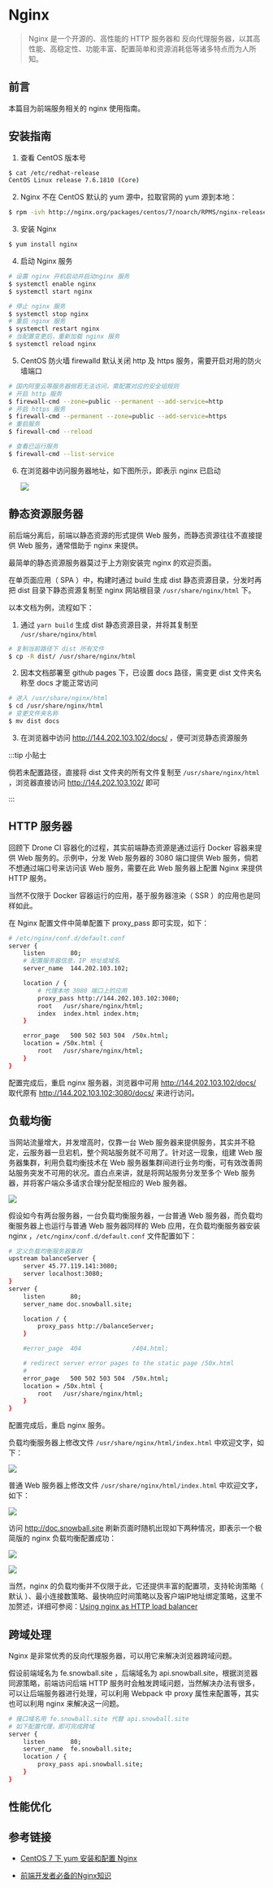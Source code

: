 # Nginx

> Nginx 是一个开源的、高性能的 HTTP 服务器和 反向代理服务器，以其高性能、高稳定性、功能丰富、配置简单和资源消耗低等诸多特点而为人所知。

## 前言

本篇目为前端服务相关的 nginx 使用指南。

## 安装指南

1. 查看 CentOS 版本号

  ```bash
  $ cat /etc/redhat-release
  CentOS Linux release 7.6.1810 (Core)
  ```

2. Nginx 不在 CentOS 默认的 yum 源中，拉取官网的 yum 源到本地：
  
  ```bash
  $ rpm -ivh http://nginx.org/packages/centos/7/noarch/RPMS/nginx-release-centos-7-0.el7.ngx.noarch.rpm
  ```

3. 安装 Nginx
   
  ```bash
  $ yum install nginx
  ```
  
4. 启动 Nginx 服务

  ```bash
  # 设置 nginx 开机启动并启动nginx 服务
  $ systemctl enable nginx
  $ systemctl start nginx

  # 停止 nginx 服务
  $ systemctl stop nginx
  # 重启 nginx 服务
  $ systemctl restart nginx
  # 当配置变更后，重新加载 nginx 服务
  $ systemctl reload nginx
  ```
5. CentOS 防火墙 firewalld 默认关闭 http 及 https 服务，需要开启对用的防火墙端口

  ```bash
  # 国内阿里云等服务器倘若无法访问，需配置对应的安全组规则
  # 开启 http 服务
  $ firewall-cmd --zone=public --permanent --add-service=http
  # 开启 https 服务
  $ firewall-cmd --permanent --zone=public --add-service=https
  # 重启服务
  $ firewall-cmd --reload

  # 查看已运行服务
  $ firewall-cmd --list-service
  ```

6. 在浏览器中访问服务器地址，如下图所示，即表示 nginx 已启动

   ![](./img/nginx_1.png)

 
## 静态资源服务器

前后端分离后，前端以静态资源的形式提供 Web 服务，而静态资源往往不直接提供 Web 服务，通常借助于 nginx 来提供。

最简单的静态资源服务器莫过于上方刚安装完 nginx 的欢迎页面。

在单页面应用（ SPA ）中，构建时通过 build 生成 dist 静态资源目录，分发时再把 dist 目录下静态资源复制至 nginx 网站根目录 <code>/usr/share/nginx/html</code> 下。

以本文档为例，流程如下：

1. 通过 <code>yarn build</code> 生成 dist 静态资源目录，并将其复制至 <code>/usr/share/nginx/html</code> 

```bash
# 复制当前路径下 dist 所有文件
$ cp -R dist/ /usr/share/nginx/html
```

2. 因本文档部署至 github pages 下，已设置 docs 路径，需变更 dist 文件夹名称至 docs 才能正常访问

```bash 
# 进入 /usr/share/nginx/html
$ cd /usr/share/nginx/html
# 变更文件夹名称
$ mv dist docs
```

3. 在浏览器中访问 http://144.202.103.102/docs/ ，便可浏览静态资源服务


:::tip 小贴士

倘若未配置路径，直接将 dist 文件夹的所有文件复制至 <code>/usr/share/nginx/html</code> ，浏览器直接访问 http://144.202.103.102/ 即可

:::

## HTTP 服务器

回顾下 Drone CI 容器化的过程，其实前端静态资源是通过运行 Docker 容器来提供 Web 服务的。示例中，分发 Web 服务器的 3080
端口提供 Web 服务，倘若不想通过端口号来访问该 Web 服务，需要在此 Web 服务器上配置 Nginx 来提供 HTTP 服务。

当然不仅限于 Docker 容器运行的应用，基于服务器渲染（ SSR ）的应用也是同样如此。

在 Nginx 配置文件中简单配置下 proxy_pass 即可实现，如下：

```bash
# /etc/nginx/conf.d/default.conf
server {
    listen       80;
    # 配置服务器信息，IP 地址或域名
    server_name  144.202.103.102;

    location / {
        # 代理本地 3080 端口上的应用
        proxy_pass http://144.202.103.102:3080;
        root   /usr/share/nginx/html;
        index  index.html index.htm;
    }

    error_page   500 502 503 504  /50x.html;
    location = /50x.html {
        root   /usr/share/nginx/html;
    }
}
```

配置完成后，重启 nginx 服务器，浏览器中可用 http://144.202.103.102/docs/ 取代原有 http://144.202.103.102:3080/docs/ 来进行访问。


## 负载均衡

当网站流量增大，并发增高时，仅靠一台 Web 服务器来提供服务，其实并不稳定，云服务器一旦宕机，整个网站服务就不可用了。针对这一现象，组建 Web 服务器集群，利用负载均衡技术在 Web 服务器集群间进行业务均衡，可有效改善网站服务突发不可用的状况。直白点来讲，就是将网站服务分发至多个 Web 服务器，并将客户端众多请求合理分配至相应的 Web 服务器。

![](./img/nginx_2.png)

假设如今有两台服务器，一台负载均衡服务器，一台普通 Web 服务器，而负载均衡服务器上也运行与普通 Web 服务器同样的 Web 应用，在负载均衡服务器安装 nginx ，<code>/etc/nginx/conf.d/default.conf</code> 文件配置如下：

```bash
# 定义负载均衡服务器集群
upstream balanceServer {
    server 45.77.119.141:3080;
    server localhost:3080;
}
server {
    listen       80;
    server_name doc.snowball.site;

    location / {
        proxy_pass http://balanceServer;
    }

    #error_page  404              /404.html;

    # redirect server error pages to the static page /50x.html
    #
    error_page   500 502 503 504  /50x.html;
    location = /50x.html {
        root   /usr/share/nginx/html;
    }
}
```

配置完成后，重启 nginx 服务。

负载均衡服务器上修改文件 <code>/usr/share/nginx/html/index.html</code> 中欢迎文字，如下：

![](./img/nginx_3.png)

普通 Web 服务器上修改文件 <code>/usr/share/nginx/html/index.html</code> 中欢迎文字，如下：

![](./img/nginx_4.png)

访问 http://doc.snowball.site 刷新页面时随机出现如下两种情况，即表示一个极简版的 nginx 负载均衡配置成功：

![](./img/nginx_5.png)

![](./img/nginx_6.png)

当然，nginx 的负载均衡并不仅限于此，它还提供丰富的配置项，支持轮询策略（ 默认 ）、最小连接数策略、最快响应时间策略以及客户端IP地址绑定策略，这里不加赘述，详细可参阅：[Using nginx as HTTP load balancer](https://docs.nginx.com/nginx/admin-guide/load-balancer/http-load-balancer/)

## 跨域处理

Nginx 是非常优秀的反向代理服务器，可以用它来解决浏览器跨域问题。

假设前端域名为 fe.snowball.site ，后端域名为 api.snowball.site，根据浏览器同源策略，前端访问后端 HTTP 服务时会触发跨域问题，当然解决办法有很多，可以让后端服务器进行处理，可以利用 Webpack 中 proxy 属性来配置等，其实也可以利用 nginx 来解决这一问题。


```bash
# 接口域名用 fe.snowball.site 代替 api.snowball.site
# 如下配置代理，即可完成跨域
server {
    listen       80;
    server_name  fe.snowball.site;
    location / {
        proxy_pass api.snowball.site;
    }
}

```

## 性能优化

## 参考链接

- [CentOS 7 下 yum 安装和配置 Nginx](https://qizhanming.com/blog/2018/08/06/how-to-install-nginx-on-centos-7)

- [前端开发者必备的Nginx知识](https://zhuanlan.zhihu.com/p/68948620)

